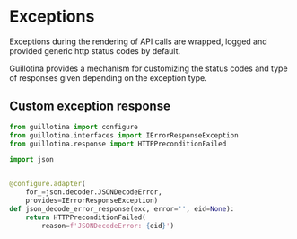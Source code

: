 # Exceptions

Exceptions during the rendering of API calls are wrapped, logged and provided
generic http status codes by default.

Guillotina provides a mechanism for customizing the status codes and type of
responses given depending on the exception type.

## Custom exception response

```python
from guillotina import configure
from guillotina.interfaces import IErrorResponseException
from guillotina.response import HTTPPreconditionFailed

import json


@configure.adapter(
    for_=json.decoder.JSONDecodeError,
    provides=IErrorResponseException)
def json_decode_error_response(exc, error='', eid=None):
    return HTTPPreconditionFailed(
        reason=f'JSONDecodeError: {eid}')
```
